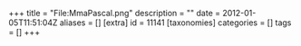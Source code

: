 +++
title = "File:MmaPascal.png"
description = ""
date = 2012-01-05T11:51:04Z
aliases = []
[extra]
id = 11141
[taxonomies]
categories = []
tags = []
+++


